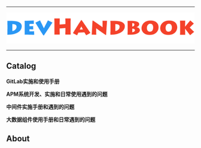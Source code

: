 ***
![retropie_logo](images/dev-handbook.png)
***


## Catalog

**GitLab实施和使用手册**

**APM系统开发、实施和日常使用遇到的问题**

**中间件实施手册和遇到的问题**

**大数据组件使用手册和日常遇到的问题**


## About


